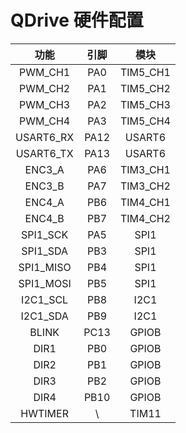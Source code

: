 # QDrive 硬件配置

| 功能        | 引脚   | 模块       |
|:---------:|:----:|:--------:|
| PWM_CH1   | PA0  | TIM5_CH1 |
| PWM_CH2   | PA1  | TIM5_CH2 |
| PWM_CH3   | PA2  | TIM5_CH3 |
| PWM_CH4   | PA3  | TIM5_CH4 |
| USART6_RX | PA12 | USART6   |
| USART6_TX | PA13 | USART6   |
| ENC3_A    | PA6  | TIM3_CH1 |
| ENC3_B    | PA7  | TIM3_CH2 |
| ENC4_A    | PB6  | TIM4_CH1 |
| ENC4_B    | PB7  | TIM4_CH2 |
| SPI1_SCK  | PA5  | SPI1     |
| SPI1_SDA  | PB3  | SPI1     |
| SPI1_MISO | PB4  | SPI1     |
| SPI1_MOSI | PB5  | SPI1     |
| I2C1_SCL  | PB8  | I2C1     |
| I2C1_SDA  | PB9  | I2C1     |
| BLINK     | PC13 | GPIOB    |
| DIR1      | PB0  | GPIOB    |
| DIR2      | PB1  | GPIOB    |
| DIR3      | PB2  | GPIOB    |
| DIR4      | PB10 | GPIOB    |
| HWTIMER   | \    | TIM11    |
